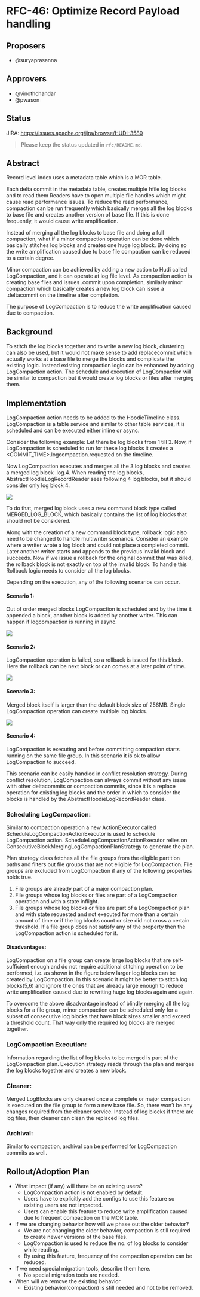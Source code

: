 <!--
  Licensed to the Apache Software Foundation (ASF) under one or more
  contributor license agreements.  See the NOTICE file distributed with
  this work for additional information regarding copyright ownership.
  The ASF licenses this file to You under the Apache License, Version 2.0
  (the "License"); you may not use this file except in compliance with
  the License.  You may obtain a copy of the License at

       http://www.apache.org/licenses/LICENSE-2.0

  Unless required by applicable law or agreed to in writing, software
  distributed under the License is distributed on an "AS IS" BASIS,
  WITHOUT WARRANTIES OR CONDITIONS OF ANY KIND, either express or implied.
  See the License for the specific language governing permissions and
  limitations under the License.
-->
# RFC-46: Optimize Record Payload handling

## Proposers

- @suryaprasanna

## Approvers
- @vinothchandar
- @pwason

## Status

JIRA: https://issues.apache.org/jira/browse/HUDI-3580

> Please keep the status updated in `rfc/README.md`.

## Abstract

Record level index uses a metadata table which is a MOR table.

Each delta commit in the metadata table, creates multiple hfile log blocks and to read 
them Readers have to open multiple file handles which might cause read performance issues. 
To reduce the read performance, compaction can be run frequently which basically merges all 
the log blocks to base file and creates another version of base file. 
If this is done frequently, it would cause write amplification.


Instead of merging all the log blocks to base file and doing a full compaction, 
what if a minor compaction operation can be done which basically stitches log blocks and creates one huge log block. 
By doing so the write amplification caused due to base file compaction can be reduced to a certain degree.


Minor compaction can be achieved by adding a new action to Hudi called LogCompaction, 
and it can operate at log file level. As compaction action is creating base files and issues .commit upon completion, 
similarly minor compaction which basically creates a new log block can issue a .deltacommit on the timeline after completion.

The purpose of LogCompaction is to reduce the write amplification caused due to compaction.


## Background

To stitch the log blocks together and to write a new log block, clustering can also be used, 
but it would not make sense to add replacecommit which actually works at a base file to merge the blocks 
and complicate the existing logic. Instead existing compaction logic can be enhanced by adding LogCompaction action. 
The schedule and execution of LogCompaction will be similar to compaction but it would create log blocks or files after merging them.


## Implementation

LogCompaction action needs to be added to the HoodieTimeline class. 
LogCompaction is a table service and similar to other table services, 
it is scheduled and can be executed either inline or async.


Consider the following example: Let there be log blocks from 1 till 3. Now, 
if LogCompaction is scheduled to run for these log blocks it creates a 
<COMMIT_TIME>.logcompaction.requested on the timeline.


Now LogCompaction executes and merges all the 3 log blocks and creates a merged 
log block .log.4. When reading the log blocks, AbstractHoodieLogRecordReader sees 
following 4 log blocks, but it should consider only log block 4.

![](base_case.jpeg)


To do that, merged log block uses a new command block type called MERGED_LOG_BLOCK, 
which basically contains the list of log blocks that should not be considered.


Along with the creation of a new command block type, rollback logic also need to be changed
to handle multiwriter scenarios. Consider an example where a writer wrote a log block and could 
not place a completed commit. Later another writer starts and appends to the previous invalid 
block and succeeds. Now if we issue a rollback for the original commit that was killed, 
the rollback block is not exactly on top of the invalid block. 
To handle this Rollback logic needs to consider all the log blocks.


Depending on the execution, any of the following scenarios can occur.
#### Scenario 1: 

Out of order merged blocks
LogCompaction is scheduled and by the time it appended a block, another block is added by another writer.
This can happen if logcompaction is running in async.

![](async_logcompaction_issues.jpeg)

#### Scenario 2:

LogCompaction operation is failed, so a rollback is issued for this block. Here the rollback can be next block or can
comes at a later point of time.

![](rollback_block_scenario.jpeg)

#### Scenario 3:

Merged block itself is larger than the default block size of 256MB. 
Single LogCompaction operation can create multiple log blocks.

![](huge_data_after_logcompaction_written_to_multiple_blocks.jpeg)

#### Scenario 4:

LogCompaction is executing and before committing compaction starts running on the same file group.
In this scenario it is ok to allow LogCompaction to succeed.

This scenario can be easily handled in conflict resolution strategy.
During conflict resolution, LogCompaction can always commit without any issue with other deltacommits or compaction commits, 
since it is a replace operation for existing log blocks and the order in which to consider the blocks is handled by the 
AbstractHoodieLogRecordReader class.

### Scheduling LogCompaction:

Similar to compaction operation a new ActionExecutor called ScheduleLogCompactionActionExecutor is used to schedule LogCompaction action. 
ScheduleLogCompactionActionExecutor relies on ConsecutiveBlockMergingLogCompactionPlanStrategy to generate the plan.

Plan strategy class fetches all the file groups from the eligible partition paths and filters out file groups that are not eligible for LogCompaction. File groups are excluded from LogCompaction if any of the following properties holds true.
1. File groups are already part of a major compaction plan.
2. File groups whose log blocks or files are part of a LogCompaction operation and with a state inflight.
3. File groups whose log blocks or files are part of a LogCompaction plan and with state requested and not executed for more than a certain amount of time or if the log blocks count or size did not cross a certain threshold.
If a file group does not satisfy any of the property then the LogCompaction action is scheduled for it.


#### Disadvantages:

LogCompaction on a file group can create large log blocks that are self-sufficient enough and do not require additional stitching operation to be performed, i.e. as shown in the figure below larger log blocks can be created by LogCompaction. In this scenario it might be better to stitch log blocks(5,6) and ignore the ones that are already large enough to reduce write amplification caused due to rewriting huge log blocks again and again.

To overcome the above disadvantage instead of blindly merging all the log blocks for a file group, minor compaction can be scheduled only for a subset of consecutive log blocks that have block sizes smaller and exceed a threshold count. That way only the required log blocks are merged together.


### LogCompaction Execution:
Information regarding the list of log blocks to be merged is part of the LogCompaction plan. 
Execution strategy reads through the plan and merges the log blocks together and creates a new block.

### Cleaner:
Merged LogBlocks are only cleaned once a complete or major compaction is executed on the file group to form a new base file. So, there won’t be any changes required from the cleaner service. Instead of log blocks if there are log files, then cleaner can clean the replaced log files.

### Archival:
Similar to compaction, archival can be performed for LogCompaction commits as well.

## Rollout/Adoption Plan

- What impact (if any) will there be on existing users?
  - LogCompaction action is not enabled by default.
  - Users have to explicitly add the configs to use this feature so existing users are not impacted.
  - Users can enable this feature to reduce write amplification caused due to frequent compaction on the MOR table.
- If we are changing behavior how will we phase out the older behavior?
    - We are not changing the older behavior, compaction is still required to create newer versions of the base files.
  - LogCompaction is used to reduce the no. of log blocks to consider while reading.
  - By using this feature, frequency of the compaction operation can be reduced.
- If we need special migration tools, describe them here.
    - No special migration tools are needed.
- When will we remove the existing behavior
    - Existing behavior(compaction) is still needed and not to be removed.

